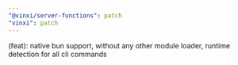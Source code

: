 ```yaml
---
"@vinxi/server-functions": patch
"vinxi": patch
---
```


(feat): native bun support, without any other module loader, runtime detection for all cli commands
